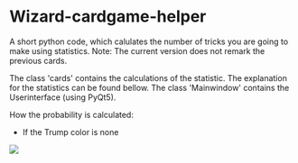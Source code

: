 # Wizard-cardgame-helper
A short python code, which calulates the number of tricks you are going to make using statistics. 
Note: The current version does not remark the previous cards.

The class 'cards' contains the calculations of the statistic. The explanation for the statistics can be found bellow.
The class 'Mainwindow' contains the Userinterface (using PyQt5).

How the probability is calculated:
- If the Trump color is none

<img src="https://render.githubusercontent.com/render/math?math=P=\biggl(\product_{i=0}^{17-n}\frac{42-i-n}{59-i}\biggr) ++ m(n\cdot x)+b">


